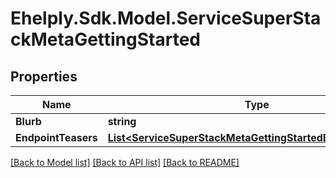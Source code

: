 # Ehelply.Sdk.Model.ServiceSuperStackMetaGettingStarted

## Properties

Name | Type | Description | Notes
------------ | ------------- | ------------- | -------------
**Blurb** | **string** |  | 
**EndpointTeasers** | [**List&lt;ServiceSuperStackMetaGettingStartedEndpointTeaser&gt;**](ServiceSuperStackMetaGettingStartedEndpointTeaser.md) |  | 

[[Back to Model list]](../README.md#documentation-for-models) [[Back to API list]](../README.md#documentation-for-api-endpoints) [[Back to README]](../README.md)

